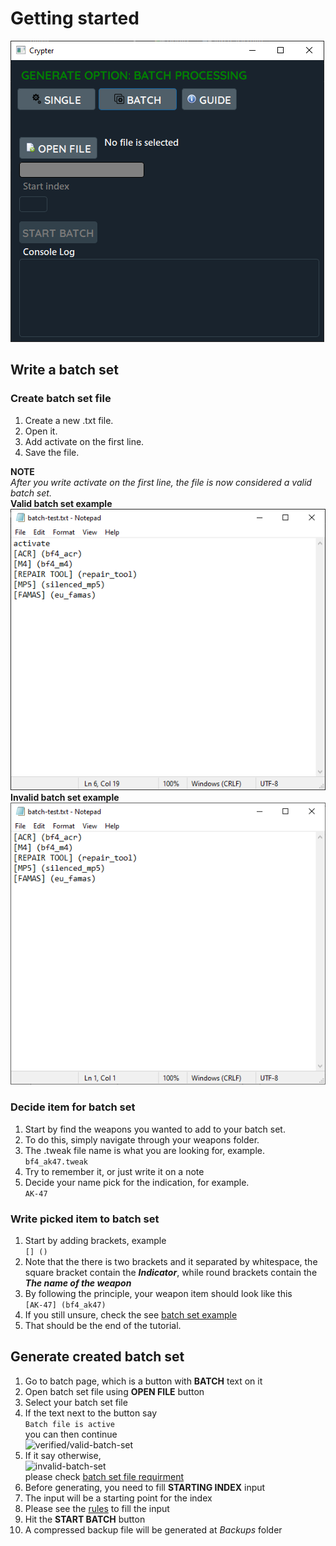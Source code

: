 # Getting started
![batch preview](https://github.com/severusDude/BF2Dynamic-Indication-Generator/blob/master/common/images/beta1.0.0%20batch%20preview.png "Batch menu preview")
## Write a batch set
### Create batch set file
1. Create a new .txt file.
2. Open it.
3. Add activate on the first line.
4. Save the file.

**NOTE**\
*After you write activate on the first line, the file is now considered a valid batch set.*\
**Valid batch set example**\
![valid-batch-set](https://github.com/severusDude/BF2Dynamic-Indication-Generator/blob/master/common/images/valid%20batch%20set.png "Valid Batch Set")\
**Invalid batch set example**\
![invalid-batch-set](https://github.com/severusDude/BF2Dynamic-Indication-Generator/blob/master/common/images/invalid%20batch%20set.png "Invalid Batch Set")


### Decide item for batch set
1. Start by find the weapons you wanted to add to your batch set.
2. To do this, simply navigate through your weapons folder.
3. The .tweak file name is what you are looking for, example.\
   ```bf4_ak47.tweak```
4. Try to remember it, or just write it on a note
5. Decide your name pick for the indication, for example.\
   ```AK-47```
### Write picked item to batch set
1. Start by adding brackets, example\
   ```[] ()```
2. Note that the there is two brackets and it separated by whitespace, the square bracket contain the ***Indicator***, while round brackets contain the ***The name of the weapon***
3. By following the principle, your weapon item should look like this\
   ```[AK-47] (bf4_ak47)```
4. If you still unsure, check the see [batch set example](https://github.com/severusDude/BF2Dynamic-Indication-Generator/blob/master/batch/batch-test.txt)
5. That should be the end of the tutorial.

## Generate created batch set
1. Go to batch page, which is a button with **BATCH** text on it
2. Open batch set file using **OPEN FILE** button
3. Select your batch set file
4. If the text next to the button say\
   ```Batch file is active```\
   you can then continue\
   ![verified/valid-batch-set](https://github.com/severusDude/BF2Dynamic-Indication-Generator/blob/master/common/images/beta1.0.0%20valid%20batch%20set.png "Valid Batch Set Example")
5. If it say otherwise,\
   ![invalid-batch-set](https://github.com/severusDude/BF2Dynamic-Indication-Generator/blob/master/common/images/beta1.0.0%20invalid%20batch%20set.png "Invalid Batch Set Example")\
   please check [batch set file requirment](https://github.com/severusDude/BF2Dynamic-Indication-Generator/blob/master/README_BATCH.md#create-batch-set-file)
6. Before generating, you need to fill **STARTING INDEX** input
7. The input will be a starting point for the index
8. Please see the [rules](https://github.com/severusDude/BF2Dynamic-Indication-Generator#weapon-index-fill) to fill the input
9.  Hit the **START BATCH** button
10. A compressed backup file will be generated at *Backups* folder